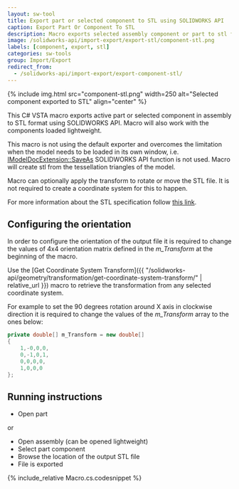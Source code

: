 ```yaml
---
layout: sw-tool
title: Export part or selected component to STL using SOLIDWORKS API
caption: Export Part Or Component To STL
description: Macro exports selected assembly component or part to stl format without the need of activating the document. Macro can optionally apply transformation to the exported STL to reorient the output
image: /solidworks-api/import-export/export-stl/component-stl.png
labels: [component, export, stl]
categories: sw-tools
group: Import/Export
redirect_from:
  - /solidworks-api/import-export/export-component-stl/
---
```

{% include img.html src="component-stl.png" width=250 alt="Selected component exported to STL" align="center" %}

This C# VSTA macro exports active part or selected component in assembly to STL format using SOLIDWORKS API. Macro will also work with the components loaded lightweight.

This macro is not using the default exporter and overcomes the limitation when the model needs to be loaded in its own window, i.e. [IModelDocExtension::SaveAs](http://help.solidworks.com/2017/english/api/sldworksapi/solidworks.interop.sldworks~solidworks.interop.sldworks.imodeldocextension~saveas.html) SOLIDWORKS API function is not used. Macro will create stl from the tessellation triangles of the model.

Macro can optionally apply the transform to rotate or move the STL file. It is not required to create a coordinate system for this to happen.

For more information about the STL specification follow [this link](https://en.wikipedia.org/wiki/STL_(file_format)).

## Configuring the orientation

In order to configure the orientation of the output file it is required to change the values of 4x4 orientation matrix defined in the *m_Transform* at the beginning of the macro.

Use the [Get Coordinate System Transform]({{ "/solidworks-api/geometry/transformation/get-coordinate-system-transform/" | relative_url }}) macro to retrieve the transformation from any selected coordinate system.

For example to set the 90 degrees rotation around X axis in clockwise direction it is required to change the values of the *m_Transform* array to the ones below:

~~~ cs
private double[] m_Transform = new double[]
{
    1,-0,0,0,
    0,-1,0,1,
    0,0,0,0,
    1,0,0,0
};
~~~

## Running instructions

* Open part

or

* Open assembly (can be opened lightweight)
* Select part component
* Browse the location of the output STL file
* File is exported

{% include_relative Macro.cs.codesnippet %}
